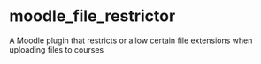 # moodle_file_restrictor
A Moodle plugin that restricts or allow certain file extensions when uploading files to courses
